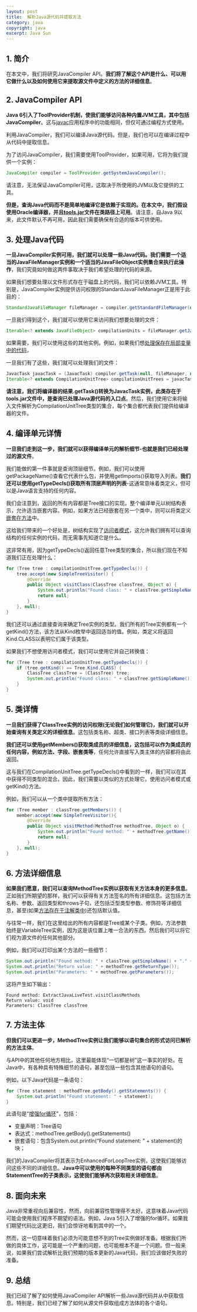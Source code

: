 ```yaml
---
layout: post
title:  解析Java源代码并提取方法
category: java
copyright: java
excerpt: Java Sun
---
```


## 1. 简介

在本文中，我们将研究JavaCompiler API。**我们将了解这个API是什么、可以用它做什么以及如何使用它来提取源文件中定义的方法的详细信息**。

## 2. JavaCompiler API

**Java 6引入了ToolProvider机制，使我们能够访问各种内置JVM工具，其中包括JavaCompiler**。这与[javac](https://www.baeldung.com/javac)应用程序中的功能相同，但仅可通过编程方式使用。

利用JavaCompiler，我们可以编译Java源代码。但是，我们也可以在编译过程中从代码中提取信息。

为了访问JavaCompiler，我们需要使用ToolProvider，如果可用，它将为我们提供一个实例：

```java
JavaCompiler compiler = ToolProvider.getSystemJavaCompiler();
```

请注意，无法保证JavaCompiler可用，这取决于所使用的JVM以及它提供的工具。

**但是，查询Java代码而不是简单地编译它是依赖于实现的。在本文中，我们假设使用Oracle编译器，并且[tools.jar](https://www.baeldung.com/java-build-compiler-plugin#setup)文件在类路径上可用**。请注意，自Java 9以来，此文件默认不再可用，因此我们需要确保有合适的版本可供使用。

## 3. 处理Java代码

**一旦JavaCompiler实例可用，我们就可以处理一些Java代码。我们需要一个适当的JavaFileManager实例和一个适当的JavaFileObject实例集合来执行此操作**，我们究竟如何做这两件事取决于我们希望处理的代码的来源。

如果我们想要处理以文件形式存在于磁盘上的代码，我们可以依赖JVM工具。特别是，JavaCompiler实例提供访问权限的StandardJavaFileManager正是用于此目的：

```java
StandardJavaFileManager fileManager = compiler.getStandardFileManager(null, null, StandardCharsets.UTF_8);
```

一旦我们得到这个，我们就可以使用它来访问我们想要处理的文件：

```java
Iterable<? extends JavaFileObject> compilationUnits = fileManager.getJavaFileObjectsFromFiles(Arrays.asList(new File(filename)));
```

如果需要，我们可以使用这些的其他实例。例如，如果我们想[处理保存在局部变量中的代码](https://www.baeldung.com/java-string-compile-execute-code)，

一旦我们有了这些，我们就可以处理我们的文件：

```java
JavacTask javacTask = (JavacTask) compiler.getTask(null, fileManager, null, null, null, compilationUnits);
Iterable<? extends CompilationUnitTree> compilationUnitTrees = javacTask.parse();
```

**请注意，我们将编译器的结果.getTask()转换为JavacTask实例，此类存在于tools.jar文件中，是查询已处理Java源代码的入口点**。然后，我们使用它来将输入文件解析为CompilationUnitTree类型的集合，每个集合都代表我们提供给编译器的文件。

## 4. 编译单元详情

**一旦我们走到这一步，我们就可以获得编译单元的解析细节-也就是我们已经处理过的源文件**。

我们能做的第一件事就是查询顶层细节。例如，我们可以使用getPackageName()查看它代表什么包，并使用getImports()获取导入列表。**我们还可以使用getTypeDecls()获取所有顶层声明的列表**-这通常意味着类定义，但可以是Java语言支持的任何内容。

我们会注意到，返回的所有内容都是Tree接口的实现。整个编译单元以树结构表示，允许适当嵌套内容。例如，如果方法已经嵌套在另一个类中，则可以将类定义[嵌套在方法](https://www.baeldung.com/java-nested-classes#1-local-classes)中。

这给我们带来的一个好处是，树结构实现了[访问者模式](https://www.baeldung.com/java-visitor-pattern)，这允许我们拥有可以查询结构的任何实例的代码，而无需事先知道它是什么。

这非常有用，因为getTypeDecls()返回任意Tree类型的集合，所以我们现在不知道我们正在处理什么：

```java
for (Tree tree : compilationUnitTree.getTypeDecls()) {
    tree.accept(new SimpleTreeVisitor() {
        @Override
        public Object visitClass(ClassTree classTree, Object o) {
            System.out.println("Found class: " + classTree.getSimpleName());
            return null;
        }
    }, null);
}
```

我们还可以通过直接查询来确定Tree实例的类型。我们所有的Tree实例都有一个getKind()方法，该方法从Kind枚举中返回适当的值。例如，类定义将返回Kind.CLASS以表明它们属于该类型。

如果我们不想使用访问者模式，我们可以使用它并自己转换值：

```java
for (Tree tree : compilationUnitTree.getTypeDecls()) {
    if (tree.getKind() == Tree.Kind.CLASS) {
        ClassTree classTree = (ClassTree) tree;
        System.out.println("Found class: " + classTree.getSimpleName());
    }
}
```

## 5. 类详情

**一旦我们获得了ClassTree实例的访问权限(无论我们如何管理它)，我们就可以开始查询有关类定义的详细信息**。这包括类名称、超类、接口列表等类级详细信息。

**我们还可以使用getMembers()获取类成员的详细信息，这包括可以作为类成员的任何内容，例如方法、字段、嵌套类等**，任何允许直接写入类主体的内容都将由此返回。

这与我们在CompilationUnitTree.getTypeDecls()中看到的一样，我们可以在其中获得不同类型的混合。因此，我们需要以类似的方式处理它，使用访问者模式或getKind()方法。

例如，我们可以从一个类中提取所有方法：

```java
for (Tree member : classTree.getMembers()) {
    member.accept(new SimpleTreeVisitor(){
        @Override
        public Object visitMethod(MethodTree methodTree, Object o) {
            System.out.println("Found method: " + methodTree.getName());
            return null;
        }
    }, null);
}
```

## 6. 方法详细信息

**如果我们愿意，我们可以查询MethodTree实例以获取有关方法本身的更多信息**。正如我们所期望的那样，我们可以获得有关方法签名的所有详细信息。这包括方法名称、参数、返回类型和throws子句，还包括泛型类型参数、修饰符等详细信息，甚至(如果[方法存在于注解类中](https://www.baeldung.com/java-custom-annotation#2-field-level-annotation-example))还包括默认值。

与往常一样，我们在这里给出的所有内容都是Tree或某个子类。例如，方法参数始终是VariableTree实例，因为这是该位置上唯一合法的东西。然后我们可以将它们视为源文件的任何其他部分。

例如，我们可以打印出某个方法的一些细节：

```java
System.out.println("Found method: " + classTree.getSimpleName() + "." + methodTree.getName());
System.out.println("Return value: " + methodTree.getReturnType());
System.out.println("Parameters: " + methodTree.getParameters());
```

这将产生如下输出：

```text
Found method: ExtractJavaLiveTest.visitClassMethods
Return value: void
Parameters: ClassTree classTree
```

## 7. 方法主体

**但我们可以更进一步，MethodTree实例让我们能够以语句集合的形式访问已解析的方法主体**。

与API中的其他任何地方相比，这里最能体现“一切都是树”这一事实的好处。在Java中，有各种具有特殊细节的语句，甚至包括一些包含其他语句的语句。

例如，以下Java代码是一条语句：

```java
for (Tree statement : methodTree.getBody().getStatements()) {
    System.out.println("Found statement: " + statement);
}
```

此语句是“[增强for循环](https://www.baeldung.com/java-for-loop#foreach)”，包括：

- 变量声明：Tree语句
- 表达式：methodTree.getBody().getStatements()
- 嵌套语句：包含System.out.println(“Found statement: ” + statement)的块；

我们的JavaCompiler将其表示为EnhancedForLoopTree实例，这使我们能够访问这些不同的详细信息。**Java中可以使用的每种不同类型的语句都由StatementTree的子类表示，这使我们能够再次获取相关详细信息**。

## 8. 面向未来

Java非常重视向后兼容性，然而，向前兼容性管理得不太好。这意味着Java代码可能会使用我们程序不期望的语法。例如，Java 5引入了增强的for循环。如果我们期望代码比这更旧，我们会惊讶地看到其中的一个。

然而，这一切意味着我们必须为可能意想不到的Tree实例做好准备。根据我们所做的具体工作，这可能是一个严重的问题，也可能根本不是一个问题。但一般来说，如果我们尝试解析比我们预期的版本更新的Java代码，我们应该做好失败的准备。

## 9. 总结

我们已经了解了如何使用JavaCompiler API解析一些Java源代码并从中获取信息。特别是，我们已经了解了如何从源文件获取组成方法体的各个语句。